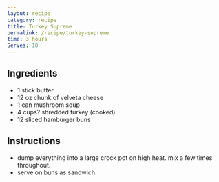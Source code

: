 ```yaml
---
layout: recipe
category: recipe
title: Turkey Supreme
permalink: /recipe/turkey-supreme
time: 3 hours
Serves: 10
---
```


## Ingredients

- 1 stick butter
- 12 oz chunk of velveta cheese
- 1 can mushroom soup
- 4 cups? shredded turkey (cooked)
- 12 sliced hamburger buns

## Instructions

- dump everything into a large crock pot on high heat. mix a few times throughout.
- serve on buns as sandwich.
